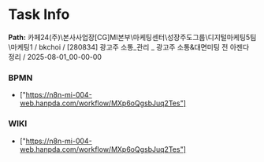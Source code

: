 # Task Info

**Path:** 카페24(주)\본사사업장\[CG]MI본부\마케팅센터\성장주도그룹\디지털마케팅5팀\마케팅1 / bkchoi / [280834] 광고주 소통_관리 _ 광고주 소통&대면미팅 전 아젠다 정리 / 2025-08-01_00-00-00

### BPMN
- ["https://n8n-mi-004-web.hanpda.com/workflow/MXp6oQgsbJuq2Tes"]

### WIKI
- ["https://n8n-mi-004-web.hanpda.com/workflow/MXp6oQgsbJuq2Tes"]

